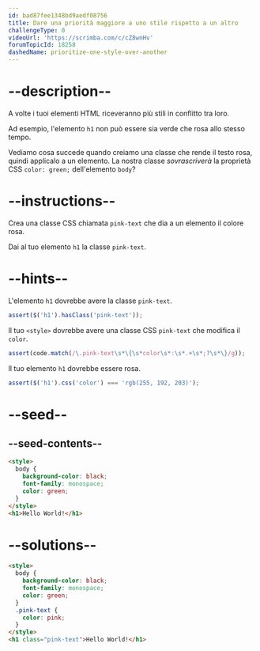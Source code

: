 ```yaml
---
id: bad87fee1348bd9aedf08756
title: Dare una priorità maggiore a uno stile rispetto a un altro
challengeType: 0
videoUrl: 'https://scrimba.com/c/cZ8wnHv'
forumTopicId: 18258
dashedName: prioritize-one-style-over-another
---
```


# --description--

A volte i tuoi elementi HTML riceveranno più stili in conflitto tra loro.

Ad esempio, l'elemento `h1` non può essere sia verde che rosa allo stesso tempo.

Vediamo cosa succede quando creiamo una classe che rende il testo rosa, quindi applicalo a un elemento. La nostra classe *sovrascriverà* la proprietà CSS `color: green;` dell'elemento `body`?

# --instructions--

Crea una classe CSS chiamata `pink-text` che dia a un elemento il colore rosa.

Dai al tuo elemento `h1` la classe `pink-text`.

# --hints--

L'elemento `h1` dovrebbe avere la classe `pink-text`.

```js
assert($('h1').hasClass('pink-text'));
```

Il tuo `<style>` dovrebbe avere una classe CSS `pink-text` che modifica il `color`.

```js
assert(code.match(/\.pink-text\s*\{\s*color\s*:\s*.+\s*;?\s*\}/g));
```

Il tuo elemento `h1` dovrebbe essere rosa.

```js
assert($('h1').css('color') === 'rgb(255, 192, 203)');
```

# --seed--

## --seed-contents--

```html
<style>
  body {
    background-color: black;
    font-family: monospace;
    color: green;
  }
</style>
<h1>Hello World!</h1>
```

# --solutions--

```html
<style>
  body {
    background-color: black;
    font-family: monospace;
    color: green;
  }
  .pink-text {
    color: pink;
  }
</style>
<h1 class="pink-text">Hello World!</h1>
```
